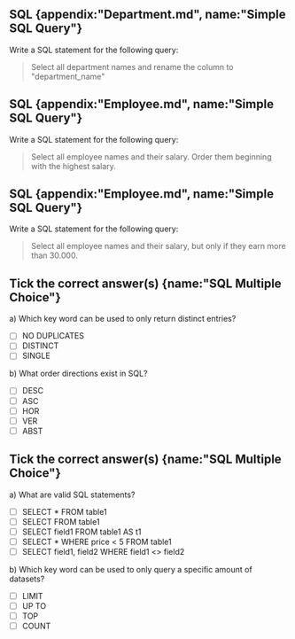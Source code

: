 ## SQL {appendix:"Department.md", name:"Simple SQL Query"}
Write a SQL statement for the following query:
>Select all department names and rename the column to "department_name"

## SQL {appendix:"Employee.md", name:"Simple SQL Query"}
Write a SQL statement for the following query:
>Select all employee names and their salary. Order them beginning with the highest salary.

## SQL {appendix:"Employee.md", name:"Simple SQL Query"}
Write a SQL statement for the following query:
>Select all employee names and their salary, but only if they earn more than 30.000.

## Tick the correct answer(s) {name:"SQL Multiple Choice"}
a) Which key word can be used to only return distinct entries?
- [ ] NO DUPLICATES
- [ ] DISTINCT
- [ ] SINGLE

b) What order directions exist in SQL?
- [ ] DESC
- [ ] ASC
- [ ] HOR
- [ ] VER
- [ ] ABST

## Tick the correct answer(s) {name:"SQL Multiple Choice"}
a) What are valid SQL statements?
- [ ] SELECT * FROM table1
- [ ] SELECT FROM table1
- [ ] SELECT field1 FROM table1 AS t1
- [ ] SELECT * WHERE price < 5 FROM table1
- [ ] SELECT field1, field2 WHERE field1 <> field2

b) Which key word can be used to only query a specific amount of datasets?
- [ ] LIMIT
- [ ] UP TO
- [ ] TOP
- [ ] COUNT
